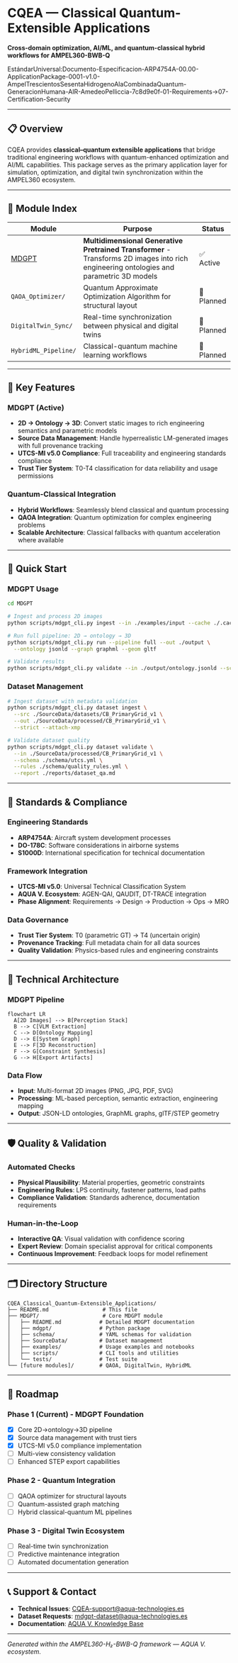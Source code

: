 # CQEA — Classical Quantum-Extensible Applications

**Cross-domain optimization, AI/ML, and quantum-classical hybrid workflows for AMPEL360-BWB-Q**

EstándarUniversal:Documento-Especificacion-ARP4754A-00.00-ApplicationPackage-0001-v1.0-AmpelTrescientosSesentaHidrogenoAlaCombinadaQuantum-GeneracionHumana-AIR-AmedeoPelliccia-7c8d9e0f-01-Requirements→07-Certification-Security

---

## 📋 Overview

CQEA provides **classical–quantum extensible applications** that bridge traditional engineering workflows with quantum-enhanced optimization and AI/ML capabilities. This package serves as the primary application layer for simulation, optimization, and digital twin synchronization within the AMPEL360 ecosystem.

---

## 🔧 Module Index

| Module | Purpose | Status |
|--------|---------|--------|
| [MDGPT](./MDGPT) | **Multidimensional Generative Pretrained Transformer** - Transforms 2D images into rich engineering ontologies and parametric 3D models | ✅ Active |
| `QAOA_Optimizer/` | Quantum Approximate Optimization Algorithm for structural layout | 🚧 Planned |
| `DigitalTwin_Sync/` | Real-time synchronization between physical and digital twins | 🚧 Planned |
| `HybridML_Pipeline/` | Classical-quantum machine learning workflows | 🚧 Planned |

---

## 🌟 Key Features

### MDGPT (Active)
- **2D → Ontology → 3D**: Convert static images to rich engineering semantics and parametric models
- **Source Data Management**: Handle hyperrealistic LM-generated images with full provenance tracking
- **UTCS-MI v5.0 Compliance**: Full traceability and engineering standards compliance
- **Trust Tier System**: T0-T4 classification for data reliability and usage permissions

### Quantum-Classical Integration
- **Hybrid Workflows**: Seamlessly blend classical and quantum processing
- **QAOA Integration**: Quantum optimization for complex engineering problems
- **Scalable Architecture**: Classical fallbacks with quantum acceleration where available

---

## 🚀 Quick Start

### MDGPT Usage
```bash
cd MDGPT

# Ingest and process 2D images
python scripts/mdgpt_cli.py ingest --in ./examples/input --cache ./.cache

# Run full pipeline: 2D → ontology → 3D
python scripts/mdgpt_cli.py run --pipeline full --out ./output \
  --ontology jsonld --graph graphml --geom gltf

# Validate results
python scripts/mdgpt_cli.py validate --in ./output/ontology.jsonld --schema ./schema/utcs.yml
```

### Dataset Management
```bash
# Ingest dataset with metadata validation
python scripts/mdgpt_cli.py dataset ingest \
  --src ./SourceData/datasets/CB_PrimaryGrid_v1 \
  --out ./SourceData/processed/CB_PrimaryGrid_v1 \
  --strict --attach-xmp

# Validate dataset quality
python scripts/mdgpt_cli.py dataset validate \
  --in ./SourceData/processed/CB_PrimaryGrid_v1 \
  --schema ./schema/utcs.yml \
  --rules ./schema/quality_rules.yml \
  --report ./reports/dataset_qa.md
```

---

## 📑 Standards & Compliance

### Engineering Standards
- **ARP4754A**: Aircraft system development processes
- **DO-178C**: Software considerations in airborne systems
- **S1000D**: International specification for technical documentation

### Framework Integration
- **UTCS-MI v5.0**: Universal Technical Classification System
- **AQUA V. Ecosystem**: AGEN-QAI, QAUDIT, DT-TRACE integration
- **Phase Alignment**: Requirements → Design → Production → Ops → MRO

### Data Governance
- **Trust Tier System**: T0 (parametric GT) → T4 (uncertain origin)
- **Provenance Tracking**: Full metadata chain for all data sources
- **Quality Validation**: Physics-based rules and engineering constraints

---

## 🔬 Technical Architecture

### MDGPT Pipeline
```mermaid
flowchart LR
  A[2D Images] --> B[Perception Stack]
  B --> C[VLM Extraction] 
  C --> D[Ontology Mapping]
  D --> E[System Graph]
  E --> F[3D Reconstruction]
  F --> G[Constraint Synthesis]
  G --> H[Export Artifacts]
```

### Data Flow
- **Input**: Multi-format 2D images (PNG, JPG, PDF, SVG)
- **Processing**: ML-based perception, semantic extraction, engineering mapping
- **Output**: JSON-LD ontologies, GraphML graphs, glTF/STEP geometry

---

## 🛡️ Quality & Validation

### Automated Checks
- **Physical Plausibility**: Material properties, geometric constraints
- **Engineering Rules**: LPS continuity, fastener patterns, load paths
- **Compliance Validation**: Standards adherence, documentation requirements

### Human-in-the-Loop
- **Interactive QA**: Visual validation with confidence scoring
- **Expert Review**: Domain specialist approval for critical components
- **Continuous Improvement**: Feedback loops for model refinement

---

## 🗂️ Directory Structure

```
CQEA_Classical_Quantum-Extensible_Applications/
├── README.md                 # This file
├── MDGPT/                    # Core MDGPT module
│   ├── README.md            # Detailed MDGPT documentation
│   ├── mdgpt/               # Python package
│   ├── schema/              # YAML schemas for validation
│   ├── SourceData/          # Dataset management
│   ├── examples/            # Usage examples and notebooks
│   ├── scripts/             # CLI tools and utilities
│   └── tests/               # Test suite
└── [future modules]/        # QAOA, DigitalTwin, HybridML
```

---

## 🔮 Roadmap

### Phase 1 (Current) - MDGPT Foundation
- [x] Core 2D→ontology→3D pipeline
- [x] Source data management with trust tiers
- [x] UTCS-MI v5.0 compliance implementation
- [ ] Multi-view consistency validation
- [ ] Enhanced STEP export capabilities

### Phase 2 - Quantum Integration
- [ ] QAOA optimizer for structural layouts
- [ ] Quantum-assisted graph matching
- [ ] Hybrid classical-quantum ML pipelines

### Phase 3 - Digital Twin Ecosystem
- [ ] Real-time twin synchronization
- [ ] Predictive maintenance integration
- [ ] Automated documentation generation

---

## 📞 Support & Contact

- **Technical Issues**: CQEA-support@aqua-technologies.es
- **Dataset Requests**: mdgpt-dataset@aqua-technologies.es  
- **Documentation**: [AQUA V. Knowledge Base](https://docs.aqua-v.com)

---

*Generated within the AMPEL360-H₂-BWB-Q framework — AQUA V. ecosystem.*